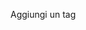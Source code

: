 Aggiungi un tag <style> nel file html. Applica un background-color verde al main e rosso ai paragrafi. Il testo dei paragrafi deve essere bianco eccetto per gli elementi con classe black (se presenti) che devono avere colore nero.
